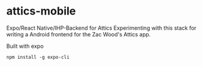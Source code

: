 # attics-mobile
Expo/React Native/IHP-Backend for Attics
Experimenting with this stack for writing a Android frontend for the Zac Wood's Attics app.

Built with expo
```shell
npm install -g expo-cli
```
